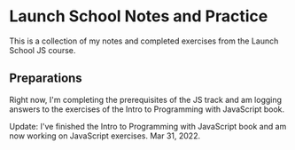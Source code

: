 # Launch School Notes and Practice

This is a collection of my notes and completed exercises from the Launch School JS course.

## Preparations

Right now, I'm completing the prerequisites of the JS track and am logging answers to the exercises of the Intro to Programming with JavaScript book.

Update: I've finished the Intro to Programming with JavaScript book and am now working on JavaScript exercises. Mar 31, 2022.
